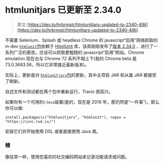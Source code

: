 # htmlunitjars 已更新至 2.34.0

> 原文:[https://dev.to/hrbrmstr/htmlunitjars-updated-to-2340-4l8j](https://dev.to/hrbrmstr/htmlunitjars-updated-to-2340-4l8j)

不需要 Selenium、Splash 或 headless Chrome 的 javascript“启用”网络抓取的 in-dev [`htmlunit`包](https://git.rud.is/hrbrmstr/htmlunit)依赖于 [HtmlUnit](http://htmlunit.sourceforge.net/) 库，该库刚刚发布了[版本 2.34.0](http://htmlunit.sourceforge.net/changes-report.html#a2.34.0) ，进行了一系列广泛的更改，应该可以抓取更粗糙的 javascript“启用”网站。Chrome emulation 现在也与 Chrome 72 系列不相上下(我的 Chrome beta 是 73.0.3683.56，所以它非常接近最新版本)。

实际上，更新是对 [`htmlunitjars`包](https://git.rud.is/hrbrmstr/htmlunitjars)的更新，其中主项目 JAR 和从属 JAR 都接受了刷新。

自述文件和测试都在两个包中重新运行，Travis 很高兴。

如果你有一个可用的`rJava`装置(是的，现在是 2019 年，那仍然是“一件事”)，那么你可以做:

```
install.packages(c("htmlunitjars", "htmlunit"), repos = "https://cinc.rud.is/") 
```

安装它们并开始使用 DSL 或者直接使用 Java 类。

### [](#fin)鳍

像往常一样，使用您喜欢的社交编码网站来记录功能请求或问题。